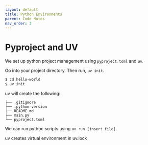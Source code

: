 ```yaml
---
layout: default
title: Python Environments
parent: Code Notes
nav_order: 3
---
```


# Pyproject and UV

We set up python project management using `pyproject.toml` and `uv`.

Go into your project directory. Then run, `uv init`.

```bash
$ cd hello-world
$ uv init
```

uv will create the following:
```
├── .gitignore
├── .python-version
├── README.md
├── main.py
└── pyproject.toml
```

We can run python scripts using `uv run [insert file]`.

uv creates virtual environment in uv.lock